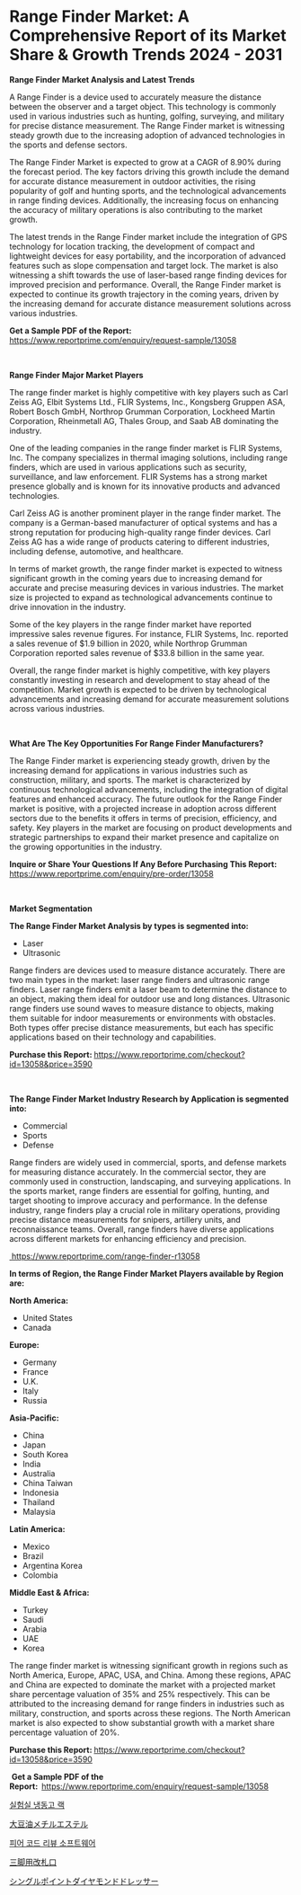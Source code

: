 <p><h1>Range Finder Market: A Comprehensive Report of its Market Share & Growth Trends 2024 - 2031</h1></p><p><strong>Range Finder Market Analysis and Latest Trends</strong></p>
<p><p>A Range Finder is a device used to accurately measure the distance between the observer and a target object. This technology is commonly used in various industries such as hunting, golfing, surveying, and military for precise distance measurement. The Range Finder market is witnessing steady growth due to the increasing adoption of advanced technologies in the sports and defense sectors.</p><p>The Range Finder Market is expected to grow at a CAGR of 8.90% during the forecast period. The key factors driving this growth include the demand for accurate distance measurement in outdoor activities, the rising popularity of golf and hunting sports, and the technological advancements in range finding devices. Additionally, the increasing focus on enhancing the accuracy of military operations is also contributing to the market growth.</p><p>The latest trends in the Range Finder market include the integration of GPS technology for location tracking, the development of compact and lightweight devices for easy portability, and the incorporation of advanced features such as slope compensation and target lock. The market is also witnessing a shift towards the use of laser-based range finding devices for improved precision and performance. Overall, the Range Finder market is expected to continue its growth trajectory in the coming years, driven by the increasing demand for accurate distance measurement solutions across various industries.</p></p>
<p><strong>Get a Sample PDF of the Report:&nbsp;</strong> <a href="https://www.reportprime.com/enquiry/request-sample/13058">https://www.reportprime.com/enquiry/request-sample/13058</a></p>
<p>&nbsp;</p>
<p><strong>Range Finder Major Market Players</strong></p>
<p><p>The range finder market is highly competitive with key players such as Carl Zeiss AG, Elbit Systems Ltd., FLIR Systems, Inc., Kongsberg Gruppen ASA, Robert Bosch GmbH, Northrop Grumman Corporation, Lockheed Martin Corporation, Rheinmetall AG, Thales Group, and Saab AB dominating the industry.</p><p>One of the leading companies in the range finder market is FLIR Systems, Inc. The company specializes in thermal imaging solutions, including range finders, which are used in various applications such as security, surveillance, and law enforcement. FLIR Systems has a strong market presence globally and is known for its innovative products and advanced technologies.</p><p>Carl Zeiss AG is another prominent player in the range finder market. The company is a German-based manufacturer of optical systems and has a strong reputation for producing high-quality range finder devices. Carl Zeiss AG has a wide range of products catering to different industries, including defense, automotive, and healthcare.</p><p>In terms of market growth, the range finder market is expected to witness significant growth in the coming years due to increasing demand for accurate and precise measuring devices in various industries. The market size is projected to expand as technological advancements continue to drive innovation in the industry.</p><p>Some of the key players in the range finder market have reported impressive sales revenue figures. For instance, FLIR Systems, Inc. reported a sales revenue of $1.9 billion in 2020, while Northrop Grumman Corporation reported sales revenue of $33.8 billion in the same year.</p><p>Overall, the range finder market is highly competitive, with key players constantly investing in research and development to stay ahead of the competition. Market growth is expected to be driven by technological advancements and increasing demand for accurate measurement solutions across various industries.</p></p>
<p>&nbsp;</p>
<p><strong>What Are The Key Opportunities For Range Finder Manufacturers?</strong></p>
<p><p>The Range Finder market is experiencing steady growth, driven by the increasing demand for applications in various industries such as construction, military, and sports. The market is characterized by continuous technological advancements, including the integration of digital features and enhanced accuracy. The future outlook for the Range Finder market is positive, with a projected increase in adoption across different sectors due to the benefits it offers in terms of precision, efficiency, and safety. Key players in the market are focusing on product developments and strategic partnerships to expand their market presence and capitalize on the growing opportunities in the industry.</p></p>
<p><strong>Inquire or Share Your Questions If Any Before Purchasing This Report:</strong> <a href="https://www.reportprime.com/enquiry/pre-order/13058">https://www.reportprime.com/enquiry/pre-order/13058</a></p>
<p>&nbsp;</p>
<p><strong>Market Segmentation</strong></p>
<p><strong>The Range Finder Market Analysis by types is segmented into:</strong></p>
<p><ul><li>Laser</li><li>Ultrasonic</li></ul></p>
<p><p>Range finders are devices used to measure distance accurately. There are two main types in the market: laser range finders and ultrasonic range finders. Laser range finders emit a laser beam to determine the distance to an object, making them ideal for outdoor use and long distances. Ultrasonic range finders use sound waves to measure distance to objects, making them suitable for indoor measurements or environments with obstacles. Both types offer precise distance measurements, but each has specific applications based on their technology and capabilities.</p></p>
<p><strong>Purchase this Report:&nbsp;</strong><a href="https://www.reportprime.com/checkout?id=13058&price=3590">https://www.reportprime.com/checkout?id=13058&price=3590</a></p>
<p>&nbsp;</p>
<p><strong>The Range Finder Market Industry Research by Application is segmented into:</strong></p>
<p><ul><li>Commercial</li><li>Sports</li><li>Defense</li></ul></p>
<p><p>Range finders are widely used in commercial, sports, and defense markets for measuring distance accurately. In the commercial sector, they are commonly used in construction, landscaping, and surveying applications. In the sports market, range finders are essential for golfing, hunting, and target shooting to improve accuracy and performance. In the defense industry, range finders play a crucial role in military operations, providing precise distance measurements for snipers, artillery units, and reconnaissance teams. Overall, range finders have diverse applications across different markets for enhancing efficiency and precision.</p></p>
<p><a href="https://www.reportprime.com/range-finder-r13058">&nbsp;https://www.reportprime.com/range-finder-r13058</a></p>
<p><strong>In terms of Region, the Range Finder Market Players available by Region are:</strong></p>
<p>
    <p> <strong> North America: </strong>
        <ul>
            <li>United States</li>
            <li>Canada</li>
        </ul>
        </p> 
    <p> <strong> Europe: </strong>
        <ul>
            <li>Germany</li>
            <li>France</li>
            <li>U.K.</li>
            <li>Italy</li>
            <li>Russia</li>
        </ul>
        </p> 
    <p> <strong> Asia-Pacific: </strong>
        <ul>
            <li>China</li>
            <li>Japan</li>
            <li>South Korea</li>
            <li>India</li>
            <li>Australia</li>
            <li>China Taiwan</li>
            <li>Indonesia</li>
            <li>Thailand</li>
            <li>Malaysia</li>
        </ul>
        </p> 
    <p> <strong> Latin America: </strong>
        <ul>
            <li>Mexico</li>
            <li>Brazil</li>
            <li>Argentina Korea</li>
            <li>Colombia</li>
        </ul>
        </p> 
    <p> <strong> Middle East & Africa: </strong>
        <ul>
            <li>Turkey</li>
            <li>Saudi</li>
            <li>Arabia</li>
            <li>UAE</li>
            <li>Korea</li>
        </ul>
    </p>
    </p>
<p><p>The range finder market is witnessing significant growth in regions such as North America, Europe, APAC, USA, and China. Among these regions, APAC and China are expected to dominate the market with a projected market share percentage valuation of 35% and 25% respectively. This can be attributed to the increasing demand for range finders in industries such as military, construction, and sports across these regions. The North American market is also expected to show substantial growth with a market share percentage valuation of 20%.</p></p>
<p><strong>Purchase this Report: </strong><a href="https://www.reportprime.com/checkout?id=13058&price=3590">https://www.reportprime.com/checkout?id=13058&price=3590</a></p>
<p>&nbsp;<strong>Get a Sample PDF of the Report:&nbsp;&nbsp;</strong><a href="https://www.reportprime.com/enquiry/request-sample/13058">https://www.reportprime.com/enquiry/request-sample/13058</a></p>
<p><strong></strong></p>
<p><p><a href="https://medium.com/@ethawolf/%EB%9E%A9-%EB%83%89%EB%8F%99%EA%B3%A0-%EB%9E%99-%EC%8B%9C%EC%9E%A5-%EC%A0%84%EB%A7%9D-%EC%82%B0%EC%97%85-%EA%B0%9C%EC%9A%94-%EB%B0%8F-%EC%98%88%EC%B8%A1-2024-2031-868cf06d75c6">실험실 냉동고 랙</a></p><p><a href="https://medium.com/@sebastianhodges1/%E5%A4%A7%E8%B1%86%E6%B2%B9%E3%83%A1%E3%83%81%E3%83%AB%E3%82%A8%E3%82%B9%E3%83%86%E3%83%AB%E5%B8%82%E5%A0%B4-%E3%82%BF%E3%82%A4%E3%83%97-%E3%82%A2%E3%83%97%E3%83%AA%E3%82%B1%E3%83%BC%E3%82%B7%E3%83%A7%E3%83%B3-%E5%9C%B0%E7%90%86%E3%81%AB%E3%82%88%E3%82%8B%E5%8C%85%E6%8B%AC%E7%9A%84%E3%81%AA%E8%A9%95%E4%BE%A1-3ed82ac4712a">大豆油メチルエステル</a></p><p><a href="https://github.com/KoleLedner/Market-Research-Report-List-1/blob/main/671451572036.md">피어 코드 리뷰 소프트웨어</a></p><p><a href="https://github.com/WhitneyMurphy1982/Market-Research-Report-List-1/blob/main/244027476221.md">三脚用改札口</a></p><p><a href="https://github.com/TatumKoelpin2017/Market-Research-Report-List-1/blob/main/726241876220.md">シングルポイントダイヤモンドドレッサー</a></p></p>